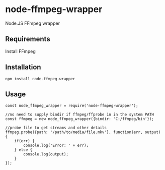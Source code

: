 # node-ffmpeg-wrapper
Node.JS FFmpeg wrapper

## Requirements

Install FFmpeg

## Installation

```
npm install node-ffmpeg-wrapper
```

## Usage

```
const node_ffmpeg_wrapper = require('node-ffmpeg-wrapper');

//no need to supply bindir if ffmpeg/ffprobe in in the system PATH
const ffmpeg = new node_ffmpeg_wrapper({bindir: 'C:/ffmpeg/bin'});

//probe file to get streams and other details
ffmpeg.probe({path: '/path/to/media/file.mkv'}, function(err, output) {
    if(err) {
        console.log('Error: ' + err);
    } else {
        console.log(output);
    }
});
```